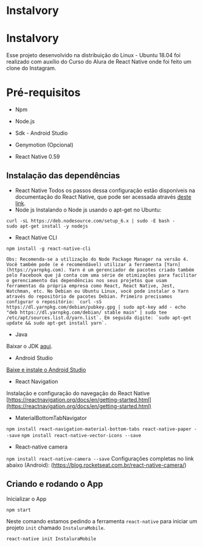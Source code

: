 # InstaIvory

# InstaIvory

Esse projeto desenvolvido na distribuição do Linux - Ubuntu 18.04 foi realizado com auxílio do Curso do Alura de React Native onde foi feito um clone do Instagram.

# Pré-requisitos

- Npm

- Node.js

- Sdk - Android Studio

- Genymotion (Opcional)
- React Native 0.59

## Instalação das dependências
- React Native
Todos os passos dessa configuração estão disponíveis na documentação do React Native, que pode ser acessada através [deste link](https://facebook.github.io/react-native/docs/getting-started.html).
- Node js
Instalando o Node js usando o apt-get no Ubuntu:
``` 
curl -sL https://deb.nodesource.com/setup_6.x | sudo -E bash -
sudo apt-get install -y nodejs 
```
- React Native CLI
````
npm install -g react-native-cli
````
```
Obs: Recomenda-se a utilização do Node Package Manager na versão 4. Você também pode (e é recomendável) utilizar a ferramenta [Yarn](https://yarnpkg.com). Yarn é um gerenciador de pacotes criado também pelo Facebook que já conta com uma série de otimizações para facilitar o gerenciamento das dependências nos seus projetos que usam ferramentas da própria empresa como React, React Native, Jest, Watchman, etc. No Debian ou Ubuntu Linux, você pode instalar o Yarn através do repositório de pacotes Debian. Primeiro precisamos configurar o repositório: `curl -sS https://dl.yarnpkg.com/debian/pubkey.gpg | sudo apt-key add - echo "deb https://dl.yarnpkg.com/debian/ stable main" | sudo tee /etc/apt/sources.list.d/yarn.list`. Em seguida digite: `sudo apt-get update && sudo apt-get install yarn`. 
```
- Java

Baixar o JDK [aqui](http://www.oracle.com/technetwork/java/javase/downloads/jdk8-downloads-2133151.html).
- Android Studio

[Baixe e instale o Android Studio](https://developer.android.com/studio/index.html)
- React Navigation

Instalação e configuração do navegação do React Native
[https://reactnavigation.org/docs/en/getting-started.html](https://reactnavigation.org/docs/en/getting-started.html)

- MaterialBottomTabNavigator

`npm install react-navigation-material-bottom-tabs react-native-paper --save`
`npm install react-native-vector-icons --save`

- React-native camera

`npm install react-native-camera --save`
Configurações completas no link abaixo (Android):
(https://blog.rocketseat.com.br/react-native-camera/)

## Criando e rodando o App

Inicializar o App

`npm start`

Neste comando estamos pedindo a ferramenta `react-native` para iniciar um projeto `init` chamado `InstaluraMobile`.
````
react-native init InstaluraMobile
````


